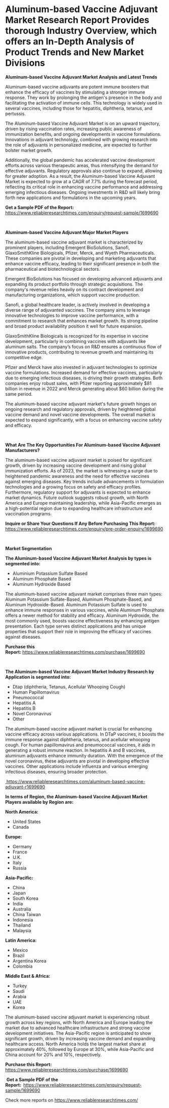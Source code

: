 <p><h1>Aluminum-based Vaccine Adjuvant Market Research Report Provides thorough Industry Overview, which offers an In-Depth Analysis of Product Trends and New Market Divisions</h1></p><p><strong>Aluminum-based Vaccine Adjuvant Market Analysis and Latest Trends</strong></p>
<p><p>Aluminum-based vaccine adjuvants are potent immune boosters that enhance the efficacy of vaccines by stimulating a stronger immune response. They work by prolonging the antigen's presence in the body and facilitating the activation of immune cells. This technology is widely used in several vaccines, including those for hepatitis, diphtheria, tetanus, and pertussis.</p><p>The Aluminum-based Vaccine Adjuvant Market is on an upward trajectory, driven by rising vaccination rates, increasing public awareness of immunization benefits, and ongoing developments in vaccine formulations. Innovations in adjuvant technology, combined with growing research into the role of adjuvants in personalized medicine, are expected to further bolster market growth.</p><p>Additionally, the global pandemic has accelerated vaccine development efforts across various therapeutic areas, thus intensifying the demand for effective adjuvants. Regulatory approvals also continue to expand, allowing for greater adoption. As a result, the Aluminum-based Vaccine Adjuvant Market is expected to grow at a CAGR of 7.7% during the forecast period, reflecting its critical role in enhancing vaccine performance and addressing emerging infectious diseases. Ongoing investments in R&D will likely bring forth new applications and formulations in the upcoming years.</p></p>
<p><strong>Get a Sample PDF of the Report:&nbsp;</strong> <a href="https://www.reliableresearchtimes.com/enquiry/request-sample/1699690?utm_campaign=1940&utm_medium=2&utm_source=Github&utm_content=ia&utm_term=09012025&utm_id=aluminum-based-vaccine-adjuvant">https://www.reliableresearchtimes.com/enquiry/request-sample/1699690</a></p>
<p>&nbsp;</p>
<p><strong>Aluminum-based Vaccine Adjuvant Major Market Players</strong></p>
<p><p>The aluminum-based vaccine adjuvant market is characterized by prominent players, including Emergent BioSolutions, Sanofi, GlaxoSmithKline Biologicals, Pfizer, Merck, and Wyeth Pharmaceuticals. These companies are pivotal in developing and marketing adjuvants that enhance vaccine efficacy, leading to their significant presence in both the pharmaceutical and biotechnological sectors.</p><p>Emergent BioSolutions has focused on developing advanced adjuvants and expanding its product portfolio through strategic acquisitions. The company's revenue relies heavily on its contract development and manufacturing organizations, which support vaccine production.</p><p>Sanofi, a global healthcare leader, is actively involved in developing a diverse range of adjuvanted vaccines. The company aims to leverage innovative technologies to improve vaccine performance, with a commitment to research that enhances market growth. Its strong pipeline and broad product availability position it well for future expansion.</p><p>GlaxoSmithKline Biologicals is recognized for its expertise in vaccine development, particularly in combining vaccines with adjuvants like aluminum salts. The company’s focus on R&D ensures a continuous flow of innovative products, contributing to revenue growth and maintaining its competitive edge.</p><p>Pfizer and Merck have also invested in adjuvant technologies to optimize vaccine formulations. Increased demand for effective vaccines, particularly due to emerging infectious diseases, is driving their growth strategies. Both companies enjoy robust sales, with Pfizer reporting approximately $81 billion in revenue in 2022 and Merck generating about $60 billion during the same period.</p><p>The aluminum-based vaccine adjuvant market's future growth hinges on ongoing research and regulatory approvals, driven by heightened global vaccine demand and novel vaccine developments. The overall market is expected to expand significantly, with a focus on enhancing vaccine safety and efficacy.</p></p>
<p>&nbsp;</p>
<p><strong>What Are The Key Opportunities For Aluminum-based Vaccine Adjuvant Manufacturers?</strong></p>
<p><p>The aluminum-based vaccine adjuvant market is poised for significant growth, driven by increasing vaccine development and rising global immunization efforts. As of 2023, the market is witnessing a surge due to heightened pandemic awareness and the need for effective vaccines against emerging diseases. Key trends include advancements in formulation technologies and a growing focus on safety and efficacy profiles. Furthermore, regulatory support for adjuvants is expected to enhance market dynamics. Future outlook suggests robust growth, with North America and Europe maintaining leadership, while Asia-Pacific emerges as a high-potential region due to expanding healthcare infrastructure and vaccination programs.</p></p>
<p><strong>Inquire or Share Your Questions If Any Before Purchasing This Report:</strong> <a href="https://www.reliableresearchtimes.com/enquiry/pre-order-enquiry/1699690?utm_campaign=1940&utm_medium=2&utm_source=Github&utm_content=ia&utm_term=09012025&utm_id=aluminum-based-vaccine-adjuvant">https://www.reliableresearchtimes.com/enquiry/pre-order-enquiry/1699690</a></p>
<p>&nbsp;</p>
<p><strong>Market Segmentation</strong></p>
<p><strong>The Aluminum-based Vaccine Adjuvant Market Analysis by types is segmented into:</strong></p>
<p><ul><li>Aluminium Potassium Sulfate Based</li><li>Aluminum Phosphate Based</li><li>Aluminum Hydroxide Based</li></ul></p>
<p><p>The aluminum-based vaccine adjuvant market comprises three main types: Aluminum Potassium Sulfate-Based, Aluminum Phosphate-Based, and Aluminum Hydroxide-Based. Aluminum Potassium Sulfate is used to enhance immune responses in various vaccines, while Aluminum Phosphate offers a newer method for stability and efficacy. Aluminum Hydroxide, the most commonly used, boosts vaccine effectiveness by enhancing antigen presentation. Each type serves distinct applications and has unique properties that support their role in improving the efficacy of vaccines against diseases.</p></p>
<p><strong>Purchase this Report:&nbsp;</strong><a href="https://www.reliableresearchtimes.com/purchase/1699690?utm_campaign=1940&utm_medium=2&utm_source=Github&utm_content=ia&utm_term=09012025&utm_id=aluminum-based-vaccine-adjuvant">https://www.reliableresearchtimes.com/purchase/1699690</a></p>
<p>&nbsp;</p>
<p><strong>The Aluminum-based Vaccine Adjuvant Market Industry Research by Application is segmented into:</strong></p>
<p><ul><li>Dtap (diphtheria, Tetanus, Acellular Whooping Cough)</li><li>Human Papillomavirus</li><li>Pneumococcal</li><li>Hepatitis A</li><li>Hepatitis B</li><li>Novel Coronavirus</li><li>Other</li></ul></p>
<p><p>The aluminum-based vaccine adjuvant market is crucial for enhancing vaccine efficacy across various applications. In DTaP vaccines, it boosts the immune response against diphtheria, tetanus, and acellular whooping cough. For human papillomavirus and pneumococcal vaccines, it aids in generating a robust immune reaction. In hepatitis A and B vaccines, aluminum adjuvants enhance immunity duration. With the emergence of the novel coronavirus, these adjuvants are pivotal in developing effective vaccines. Other applications include influenza and various emerging infectious diseases, ensuring broader protection.</p></p>
<p><a href="https://www.reliableresearchtimes.com/aluminum-based-vaccine-adjuvant-r1699690?utm_campaign=1940&utm_medium=2&utm_source=Github&utm_content=ia&utm_term=09012025&utm_id=aluminum-based-vaccine-adjuvant">&nbsp;https://www.reliableresearchtimes.com/aluminum-based-vaccine-adjuvant-r1699690</a></p>
<p><strong>In terms of Region, the Aluminum-based Vaccine Adjuvant Market Players available by Region are:</strong></p>
<p>
    <p> <strong> North America: </strong>
        <ul>
            <li>United States</li>
            <li>Canada</li>
        </ul>
        </p> 
    <p> <strong> Europe: </strong>
        <ul>
            <li>Germany</li>
            <li>France</li>
            <li>U.K.</li>
            <li>Italy</li>
            <li>Russia</li>
        </ul>
        </p> 
    <p> <strong> Asia-Pacific: </strong>
        <ul>
            <li>China</li>
            <li>Japan</li>
            <li>South Korea</li>
            <li>India</li>
            <li>Australia</li>
            <li>China Taiwan</li>
            <li>Indonesia</li>
            <li>Thailand</li>
            <li>Malaysia</li>
        </ul>
        </p> 
    <p> <strong> Latin America: </strong>
        <ul>
            <li>Mexico</li>
            <li>Brazil</li>
            <li>Argentina Korea</li>
            <li>Colombia</li>
        </ul>
        </p> 
    <p> <strong> Middle East & Africa: </strong>
        <ul>
            <li>Turkey</li>
            <li>Saudi</li>
            <li>Arabia</li>
            <li>UAE</li>
            <li>Korea</li>
        </ul>
    </p>
    </p>
<p><p>The aluminum-based vaccine adjuvant market is experiencing robust growth across key regions, with North America and Europe leading the market due to advanced healthcare infrastructure and strong vaccine development initiatives. The Asia-Pacific region is anticipated to show significant growth, driven by increasing vaccine demand and expanding healthcare access. North America holds the largest market share at approximately 40%, followed by Europe at 30%, while Asia-Pacific and China account for 20% and 10%, respectively.</p></p>
<p><strong>Purchase this Report: </strong><a href="https://www.reliableresearchtimes.com/purchase/1699690?utm_campaign=1940&utm_medium=2&utm_source=Github&utm_content=ia&utm_term=09012025&utm_id=aluminum-based-vaccine-adjuvant">https://www.reliableresearchtimes.com/purchase/1699690</a></p>
<p>&nbsp;<strong>Get a Sample PDF of the Report:&nbsp;&nbsp;</strong><a href="https://www.reliableresearchtimes.com/enquiry/request-sample/1699690?utm_campaign=1940&utm_medium=2&utm_source=Github&utm_content=ia&utm_term=09012025&utm_id=aluminum-based-vaccine-adjuvant">https://www.reliableresearchtimes.com/enquiry/request-sample/1699690</a></p>
<p><strong></strong></p>
<p>Check more reports on <a href="https://www.reliableresearchtimes.com/?utm_campaign=1940&utm_medium=2&utm_source=Github&utm_content=ia&utm_term=09012025&utm_id=aluminum-based-vaccine-adjuvant">https://www.reliableresearchtimes.com/</a></p>
